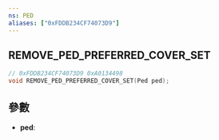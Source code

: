 ```yaml
---
ns: PED
aliases: ["0xFDDB234CF74073D9"]
---
```

## REMOVE_PED_PREFERRED_COVER_SET

```c
// 0xFDDB234CF74073D9 0xA0134498
void REMOVE_PED_PREFERRED_COVER_SET(Ped ped);
```


## 參數
* **ped**: 

